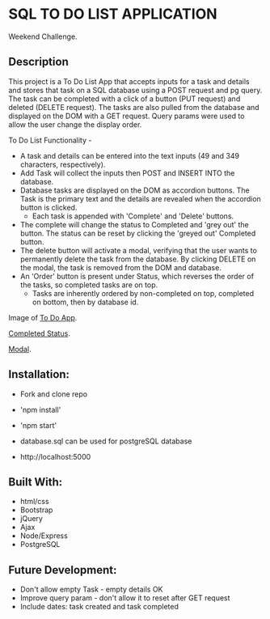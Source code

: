 # SQL TO DO LIST APPLICATION

Weekend Challenge.

## Description

This project is a To Do List App that accepts inputs for a task and details and stores that task on a SQL database using a POST request and pg query.  The task can be completed with a click of a button (PUT request) and deleted (DELETE request).  The tasks are also pulled from the database and displayed on the DOM with a GET request.  Query params were used to allow the user change the display order.


To Do List Functionality - 
 - A task and details can be entered into the text inputs (49 and 349 characters, respectively).
 - Add Task will collect the inputs then POST and INSERT INTO the database.
 - Database tasks are displayed on the DOM as accordion buttons.  The Task is the primary text and the details are revealed when the accordion button is clicked.
    - Each task is appended with 'Complete' and 'Delete' buttons.
 - The complete will change the status to Completed and 'grey out' the button. The status can be reset by clicking the 'greyed out' Completed button.
 - The delete button will activate a modal, verifying that the user wants to permanently delete the task from the database.  By clicking DELETE on the modal, the task is removed from the DOM and database.
 - An 'Order' button is present under Status, which reverses the order of the tasks, so completed tasks are on top.
    - Tasks are inherently ordered by non-completed on top, completed on bottom, then by database id.


Image of [To Do App](https://github.com/matthewbouc/weekend-sql-to-do-list/blob/master/server/Images/To%20Do%20App.png).

[Completed Status](https://github.com/matthewbouc/weekend-sql-to-do-list/blob/master/server/Images/To%20Do%20App-completes.png).

[Modal](https://github.com/matthewbouc/weekend-sql-to-do-list/blob/master/server/Images/To%20Do%20App-modal.png).


## Installation:

 - Fork and clone repo
 
 - 'npm install'
 - 'npm start'
 
 - database.sql can be used for postgreSQL database

 - http://localhost:5000


## Built With:

- html/css
- Bootstrap
- jQuery
- Ajax
- Node/Express
- PostgreSQL

## Future Development:

- Don't allow empty Task - empty details OK
- Improve query param - don't allow it to reset after GET request
- Include dates: task created and task completed
